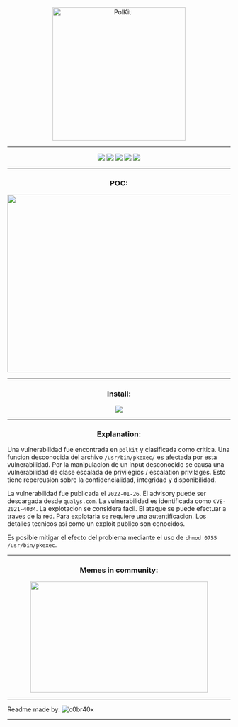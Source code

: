 <div id="image" align="center">
  <img src="https://linuxiac.b-cdn.net/wp-content/uploads/2022/01/polkit-bug.png" alt="PolKit" height="300">
</div>

---

<div id="badges" align="center">
  <img src="https://img.shields.io/badge/CVE-%20%20CVE--2021--4034%20-critical"></img>
  <img src="https://img.shields.io/badge/%40author-luijait.es-informational"></img>
  <img src="https://img.shields.io/github/downloads/c0br40x/b4cks0ck/total?label=Downloads"></img>
  <img src="https://img.shields.io/github/repo-size/c0br40x/b4cks0ck?label=Size"></img>
  <img src="https://img.shields.io/github/languages/top/luijait/PwnKit-Exploit?label=C"></img>
</div>

---

<div id="poc" align="center">
  <h3>POC:</h3>
  <img src="https://j.gifs.com/XQpL88.gif" width=600 height="400"></img>
</div>

---

<div id="install" align="center">
  <h3>Install:</h3>
  <img src="https://media.discordapp.net/attachments/870535335011024906/936767448831651890/unknown.png"></img>
</div>

---

<div id="explanation" align="center">
  <h3>
    Explanation:
  </h3>
</div>

Una vulnerabilidad fue encontrada en `polkit` y clasificada como critica. Una funcion desconocida del archivo `/usr/bin/pkexec/` es afectada por esta vulnerabilidad. Por la manipulacion de un input desconocido se causa una vulnerabilidad de clase escalada de privilegios / escalation privilages. Esto tiene repercusion sobre la confidencialidad, integridad y disponibilidad.

La vulnerabilidad fue publicada el `2022-01-26`. El advisory puede ser descargada desde `qualys.com`. La vulnerabilidad es identificada como `CVE-2021-4034`. La explotacion se considera facil. El ataque se puede efectuar a traves de la red. Para explotarla se requiere una autentificacion. Los detalles tecnicos asi como un exploit publico son conocidos.

Es posible mitigar el efecto del problema mediante el uso de `chmod 0755 /usr/bin/pkexec`.

---

<div align=center>
  <h3>Memes in community:</h3>
  <img src="https://user-images.githubusercontent.com/60628803/151507343-b49df170-c853-47c9-aac1-740302e435f9.png" width=400px height=250px>
</div>

---

Readme made by: ![c0br40x](https://github.com/c0br40x)

---

